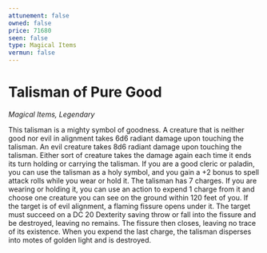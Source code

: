 ```yaml
---
attunement: false
owned: false
price: 71680
seen: false
type: Magical Items
vermun: false
---
```

# Talisman of Pure Good

*Magical Items, Legendary*

This talisman is a mighty symbol of goodness. A creature that is neither good nor evil in alignment takes 6d6 radiant damage upon touching the talisman. An evil creature takes 8d6 radiant damage upon touching the talisman. Either sort of creature takes the damage again each time it ends its turn holding or carrying the talisman. If you are a good cleric or paladin, you can use the talisman as a holy symbol, and you gain a +2 bonus to spell attack rolls while you wear or hold it. The talisman has 7 charges. If you are wearing or holding it, you can use an action to expend 1 charge from it and choose one creature you can see on the ground within 120 feet of you. If the target is of evil alignment, a flaming fissure opens under it. The target must succeed on a DC 20 Dexterity saving throw or fall into the fissure and be destroyed, leaving no remains. The fissure then closes, leaving no trace of its existence. When you expend the last charge, the talisman disperses into motes of golden light and is destroyed.